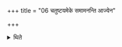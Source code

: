 +++
title = "06 चतुष्टयमेके समामनन्ति आज्येन"

+++

<details><summary>थिते</summary>

चतुष्टयमेके समामनन्ति । आज्येन जुहोति लाजैर्जुहोति धानाभिर्जुहोति सक्तुभिर्जुहोति ६
</details>
